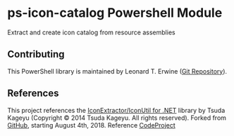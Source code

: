 # ps-icon-catalog Powershell Module

Extract and create icon catalog from resource assemblies

## Contributing

This PowerShell library is maintained by Leonard T. Erwine ([Git Repository](https://github.com/lerwine/ps-icon-catalog.git)).


## References

This project references the [IconExtractor/IconUtil for .NET](https://github.com/lerwine/IconExtractor/blob/master/README.md) library by Tsuda Kageyu (Copyright © 2014 Tsuda Kageyu. All rights reserved).
    Forked from [GitHub](https://github.com/TsudaKageyu/IconExtractor), starting August 4th, 2018. Reference [CodeProject](http://www.codeproject.com/Articles/26824/Extract-icons-from-EXE-or-DLL-files)
